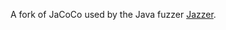 A fork of JaCoCo used by the Java fuzzer [Jazzer](https://github.com/CodeIntelligenceTesting/jazzer).
